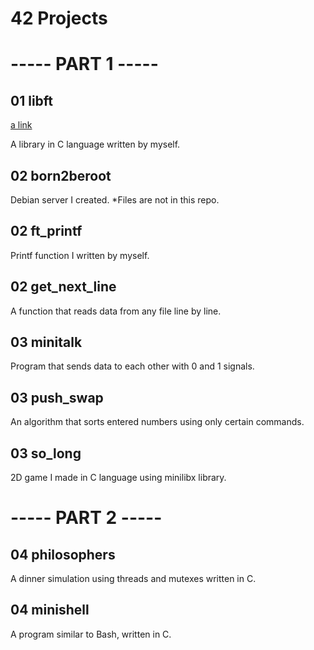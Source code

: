 # 42 Projects

# ----- PART 1 -----

## 01 libft
[a link](/01%20Libf)

A library in C language written by myself.


## 02 born2beroot

Debian server I created. *Files are not in this repo.


## 02 ft_printf

Printf function I written by myself.


## 02 get_next_line

A function that reads data from any file line by line.


## 03 minitalk

Program that sends data to each other with 0 and 1 signals.


## 03 push_swap

An algorithm that sorts entered numbers using only certain commands.


## 03 so_long

2D game I made in C language using minilibx library.

# ----- PART 2 -----

## 04 philosophers

A dinner simulation using threads and mutexes written in C.

## 04 minishell

A program similar to Bash, written in C.
